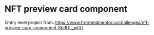 # NFT preview card component
Emtry level project from:
https://www.frontendmentor.io/challenges/nft-preview-card-component-SbdUL_w0U

